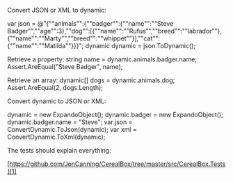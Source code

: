 Convert JSON or XML to dynamic:

var json = @"{""animals"":{""badger"":{""name"":""Steve Badger"",""age"":3},""dog"":[{""name"":""Rufus"",""breed"":""labrador""},{""name"":""Marty"",""breed"":""whippet""}],""cat"":{""name"":""Matilda""}}}";
dynamic dynamic = json.ToDynamic();

Retrieve a property:
string name = dynamic.animals.badger.name;
Assert.AreEqual("Steve Badger", name);

Retrieve an array:
dynamic[] dogs = dynamic.animals.dog;
Assert.AreEqual(2, dogs.Length);

Convert dynamic to JSON or XML:

dynamic = new ExpandoObject();
dynamic.badger = new ExpandoObject();
dynamic.badger.name = "Steve";
var json = ConvertDynamic.ToJson(dynamic);
var xml = ConvertDynamic.ToXml(dynamic);

The tests should explain everything:

[https://github.com/JonCanning/CerealBox/tree/master/src/CerealBox.Tests][1]


  [1]: https://github.com/JonCanning/CerealBox/tree/master/src/CerealBox.Tests